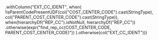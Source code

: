 .withColumn("EXT_CC_IDENT", when(
      !isParentCodePresentUDF(col("COST_CENTER_CODE").cast(StringType), col("PARENT_COST_CENTER_CODE").cast(StringType)),
      when(hierarchyDf("REP_CC").isNotNull, hierarchyDf("REP_CC"))
        .otherwise(expr("find_rep_cc(COST_CENTER_CODE, PARENT_COST_CENTER_CODE)"))
    ).otherwise(col("EXT_CC_IDENT")))
